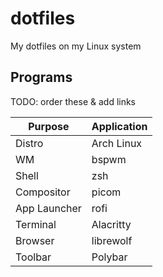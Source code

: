 # dotfiles
My dotfiles on my Linux system

## Programs

TODO: order these & add links

Purpose | Application
--------|------------
Distro | Arch Linux
WM | bspwm
Shell | zsh
Compositor | picom
App Launcher | rofi
Terminal | Alacritty
Browser | librewolf
Toolbar | Polybar

